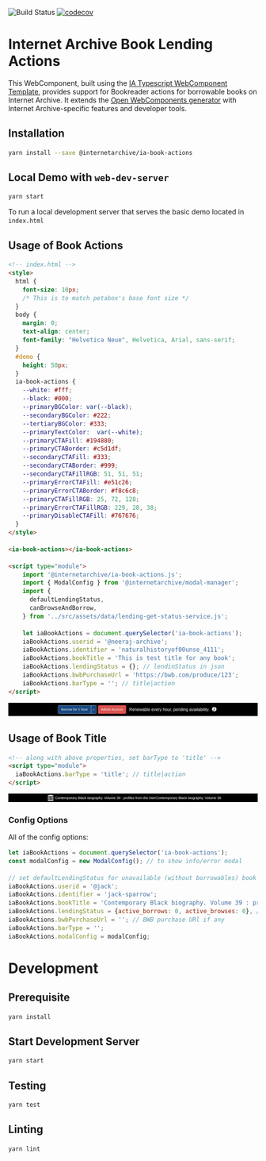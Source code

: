 
![Build Status](https://github.com/internetarchive/iaux-book-actions/actions/workflows/ci.yml/badge.svg) [![codecov](https://codecov.io/gh/internetarchive/iaux-book-actions/branch/main/graph/badge.svg?token=ZOYRJ2BV9W)](https://codecov.io/gh/internetarchive/iaux-book-actions)

# Internet Archive Book Lending Actions

This WebComponent, built using the [IA Typescript WebComponent Template](https://github.com/internetarchive/iaux-typescript-wc-template), provides support for Bookreader actions for borrowable books on Internet Archive. It extends the [Open WebComponents generator](https://open-wc.org/docs/development/generator/) with Internet Archive-specific features and developer tools.

## Installation
```bash
yarn install --save @internetarchive/ia-book-actions
```

## Local Demo with `web-dev-server`
```bash
yarn start
```
To run a local development server that serves the basic demo located in `index.html`

## Usage of Book Actions
```html
<!-- index.html -->
<style>
  html {
    font-size: 10px;
    /* This is to match petabox's base font size */
  }
  body {
    margin: 0;
    text-align: center;
    font-family: "Helvetica Neue", Helvetica, Arial, sans-serif;
  }
  #demo {
    height: 50px;
  }
  ia-book-actions {
    --white: #fff;
    --black: #000;
    --primaryBGColor: var(--black);
    --secondaryBGColor: #222;
    --tertiaryBGColor: #333;
    --primaryTextColor:  var(--white);
    --primaryCTAFill: #194880;
    --primaryCTABorder: #c5d1df;
    --secondaryCTAFill: #333;
    --secondaryCTABorder: #999;
    --secondaryCTAFillRGB: 51, 51, 51;
    --primaryErrorCTAFill: #e51c26;
    --primaryErrorCTABorder: #f8c6c8;
    --primaryCTAFillRGB: 25, 72, 128;
    --primaryErrorCTAFillRGB: 229, 28, 38;
    --primaryDisableCTAFill: #767676;
  }
</style>

<ia-book-actions></ia-book-actions>

<script type="module">
    import '@internetarchive/ia-book-actions.js';
    import { ModalConfig } from '@internetarchive/modal-manager';
    import {
      defaultLendingStatus,
      canBrowseAndBorrow,
    } from '../src/assets/data/lending-get-status-service.js';

    let iaBookActions = document.querySelector('ia-book-actions');
    iaBookActions.userid = '@neeraj-archive';
    iaBookActions.identifier = 'naturalhistoryof00unse_4111';
    iaBookActions.bookTitle = 'This is test title for any book';
    iaBookActions.lendingStatus = {}; // lendinStatus in json
    iaBookActions.bwbPurchaseUrl = 'https://bwb.com/produce/123';
    iaBookActions.barType = ''; // title|action
</script>
```

![Book Action Bar](./assets/ia-book-action-screen.png "Book Action Bar Demo")

## Usage of Book Title
```html
<!-- along with above properties, set barType to 'title' -->
<script type="module">
  iaBookActions.barType = 'title'; // title|action
</script>
```
![Book Title Bar](./assets/ia-book-title-screen.png "Book Title Bar Demo")

### Config Options

All of the config options:

```javascript
let iaBookActions = document.querySelector('ia-book-actions');
const modalConfig = new ModalConfig(); // to show info/error modal 

// set defaultLendingStatus for unavailable (without borrowables) book
iaBookActions.userid = '@jack';
iaBookActions.identifier = 'jack-sparrow';
iaBookActions.bookTitle = 'Contemporary Black biography. Volume 39 : profiles from the interContemporary Black biography. Volume 39';
iaBookActions.lendingStatus = {active_borrows: 0, active_browses: 0}, // complete lendingStatus object
iaBookActions.bwbPurchaseUrl = ''; // BWB purchase URl if any 
iaBookActions.barType = '';
iaBookActions.modalConfig = modalConfig;
```

# Development

## Prerequisite
```bash
yarn install
```

## Start Development Server
```bash
yarn start
```

## Testing
```bash
yarn test
```

## Linting
```bash
yarn lint
```
